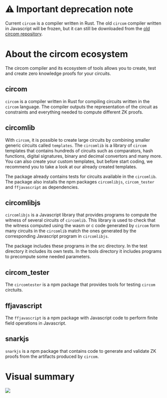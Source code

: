 # &#9888; Important deprecation note

Current `circom` is a compiler written in Rust. The old `circom` compiler written in Javascript will be frozen, but it can still be downloaded from the [old circom repository](https://github.com/iden3/circom_old).


# About the circom ecosystem

The circom compiler and its ecosystem of tools allows you to create, test and create zero knowledge proofs for your circuits.

## circom

`circom` is a compiler written in Rust for compiling circuits written in the `circom` language.
The compiler outputs the representation of the circuit as constraints and everything needed to compute different ZK proofs. 

## circomlib

With `circom`, it is possible to create large circuits by combining smaller generic circuits called `templates`. The `circomlib` is a library of `circom` templates that contains hundreds of circuits such as comparators, hash functions, digital signatures, binary and decimal convertors and many more. You can also create your custom templates, but before start coding, we recommend you to take a look at our already created templates.

The package already contains tests for circuits available in the `circomlib`.
The package also installs the npm packages `circomlibjs`, `circom_tester` and `ffjavascript` as dependencies.

## circomlibjs

`circomlibjs` is a Javascript library that provides programs to compute the witness of several circuits of `circomlib`.
This library is used to check that the witness computed 
using the wasm or c code generated by `circom` form many circuits in the `circomlib` match the ones generated by the corresponding Javascript program in `circomlibjs`.

The package includes these programs in the src directory. In the 
test directory it includes its own tests. In the tools directory it includes programs to precompute some needed parameters.

## circom_tester

The `circomtester` is a npm package that provides tools for testing `circom` circtuits.

## ffjavascript

The `ffjavascript` is a npm package with Javascript code to perform finite field operations in Javascript. 

## snarkjs

`snarkjs` is a npm package that contains code to generate and validate ZK proofs from the artifacts produced by `circom`. 

# Visual summary <a id="visual-summary"></a>

![](https://gblobscdn.gitbook.com/assets%2F-MDt-cjMfCLyy351MraT%2F-ME35kSLplV3Z39JJsLE%2F-ME37Q2MlDc67k0-jzQS%2Fcircomsnarkjs.png?alt=media&token=4b1b1c11-a1d4-4048-8c3a-0c7b02f4930a)

